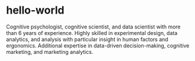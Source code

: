 # hello-world
Cognitive psychologist, cognitive scientist, and data scientist with more than 6 years of experience. Highly skilled in experimental design, data analytics, and analysis with particular insight in human factors and ergonomics. Additional expertise in data-driven decision-making, cognitive marketing, and marketing analytics.
